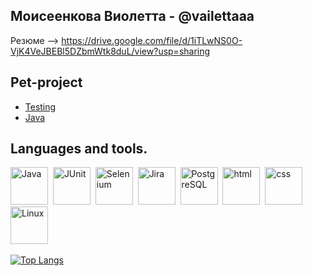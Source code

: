 ## Моисеенкова Виолетта - @vailettaaa

Резюме --> https://drive.google.com/file/d/1iTLwNS0O-VjK4VeJBEBl5DZbmWtk8duL/view?usp=sharing

## Pet-project

- [Testing](https://github.com/Violetta-MOIS/Testing)
- [Java](https://github.com/Violetta-MOIS/Java)

## Languages and tools.

<img src="https://cdn.jsdelivr.net/gh/devicons/devicon@latest/icons/java/java-original-wordmark.svg" title="Java" widht="60" height="60"/>&nbsp;
<img src="https://cdn.jsdelivr.net/gh/devicons/devicon@latest/icons/junit/junit-plain-wordmark.svg" title="JUnit" widht="60" height="60"/>&nbsp;
<img src="https://cdn.jsdelivr.net/gh/devicons/devicon@latest/icons/selenium/selenium-original.svg" title="Selenium" widht="60" height="60"/>&nbsp;
<img src="https://cdn.jsdelivr.net/gh/devicons/devicon@latest/icons/jira/jira-original-wordmark.svg" title="Jira" widht="60" height="60"/>&nbsp;
<img src="https://cdn.jsdelivr.net/gh/devicons/devicon@latest/icons/postgresql/postgresql-plain-wordmark.svg" title="PostgreSQL" widht="60" height="60"/>&nbsp;
<img src="https://cdn.jsdelivr.net/gh/devicons/devicon@latest/icons/html5/html5-plain-wordmark.svg" title="html" widht="60" height="60"/>&nbsp;
<img src="https://cdn.jsdelivr.net/gh/devicons/devicon@latest/icons/css3/css3-plain-wordmark.svg" title="css" widht="60" height="60"/>&nbsp;
<img src="https://cdn.jsdelivr.net/gh/devicons/devicon@latest/icons/linux/linux-original.svg" title="Linux" widht="60" height="60"/>&nbsp;

[![Top Langs](https://github-readme-stats.vercel.app/api/top-langs/?username=anuraghazra&layout=compact)](https://github.com/anuraghazra/github-readme-stats)


